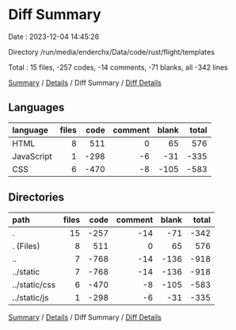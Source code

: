 # Diff Summary

Date : 2023-12-04 14:45:26

Directory /run/media/enderchx/Data/code/rust/flight/templates

Total : 15 files,  -257 codes, -14 comments, -71 blanks, all -342 lines

[Summary](results.md) / [Details](details.md) / Diff Summary / [Diff Details](diff-details.md)

## Languages
| language | files | code | comment | blank | total |
| :--- | ---: | ---: | ---: | ---: | ---: |
| HTML | 8 | 511 | 0 | 65 | 576 |
| JavaScript | 1 | -298 | -6 | -31 | -335 |
| CSS | 6 | -470 | -8 | -105 | -583 |

## Directories
| path | files | code | comment | blank | total |
| :--- | ---: | ---: | ---: | ---: | ---: |
| . | 15 | -257 | -14 | -71 | -342 |
| . (Files) | 8 | 511 | 0 | 65 | 576 |
| .. | 7 | -768 | -14 | -136 | -918 |
| ../static | 7 | -768 | -14 | -136 | -918 |
| ../static/css | 6 | -470 | -8 | -105 | -583 |
| ../static/js | 1 | -298 | -6 | -31 | -335 |

[Summary](results.md) / [Details](details.md) / Diff Summary / [Diff Details](diff-details.md)